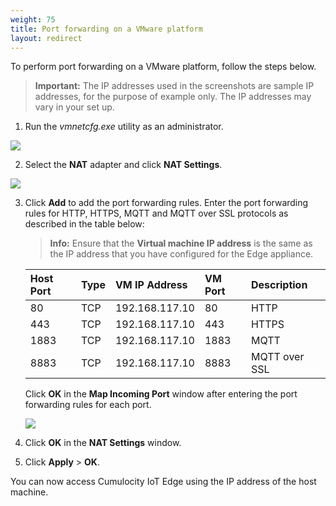 ```yaml
---
weight: 75
title: Port forwarding on a VMware platform
layout: redirect
---
```


To perform port forwarding on a VMware platform, follow the steps below.

>**Important:** The IP addresses used in the screenshots are sample IP addresses, for the purpose of example only. The IP addresses may vary in your set up.

1. Run the *vmnetcfg.exe* utility as an administrator.
<img src="/images/edge/edge-vmware-port-forwarding-01.png" name="Port forwarding on VMware"/>

2. Select the **NAT** adapter and click **NAT Settings**.
<img src="/images/edge/edge-vmware-port-forwarding-02.png" name="NAT Settings"/>
	
3. Click **Add** to add the port forwarding rules. Enter the port forwarding rules for HTTP, HTTPS, MQTT and MQTT over SSL protocols as described in the table below:


	>**Info:** Ensure that the **Virtual machine IP address** is the same as the IP address that you have configured for the Edge appliance.

	|Host Port|Type|VM IP Address|VM Port|Description
	|:---|:---|:---|:---|:---
	|80|TCP|192.168.117.10|80|HTTP
	|443|TCP|192.168.117.10|443|HTTPS
	|1883|TCP|192.168.117.10|1883|MQTT
	|8883|TCP|192.168.117.10|8883|MQTT over SSL

	Click **OK** in the **Map Incoming Port** window after entering the port forwarding rules for each port.

	<img src="/images/edge/edge-vmware-port-forwarding-03.png" name="NAT Settings"/>

4. Click **OK** in the **NAT Settings** window.

5. Click **Apply** > **OK**.

You can now access Cumulocity IoT Edge using the IP address of the host machine.